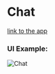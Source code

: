 # Chat

[link to the app](https://myreactchatt.herokuapp.com/)

### UI Example:
![Chat](https://user-images.githubusercontent.com/42466442/73211852-126bb000-415e-11ea-81ce-94755cd7c501.png)
